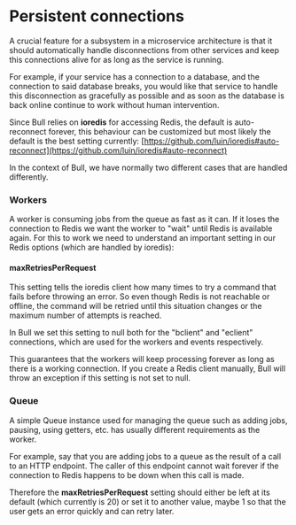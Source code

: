 # Persistent connections

A crucial feature for a subsystem in a microservice architecture is that it should automatically handle disconnections from other services and keep this connections alive for as long as the service is running.

For example, if your service has a connection to a database, and the connection to said database breaks, you would like that service to handle this disconnection as gracefully as possible and as soon as the database is back online continue to work without human intervention.

Since Bull relies on **ioredis** for accessing Redis, the default is auto-reconnect forever, this behaviour can be customized but most likely the default is the best setting currently: [https://github.com/luin/ioredis#auto-reconnect](https://github.com/luin/ioredis#auto-reconnect)

In the context of Bull, we have normally two different cases that are handled differently.&#x20;

### Workers

A worker is consuming jobs from the queue as fast as it can. If it loses the connection to Redis we want the worker to "wait" until Redis is available again. For this to work we need to understand an important setting in our Redis options (which are handled by ioredis):

#### maxRetriesPerRequest

This setting tells the ioredis client how many times to try a command that fails before throwing an error. So even though Redis is not reachable or offline, the command will be retried until this situation changes or the maximum number of attempts is reached.

In Bull we set this setting to null both for the "bclient" and "eclient" connections, which are used for the workers and events respectively.

This guarantees that the workers will keep processing forever as long as there is a working connection. If you create a Redis client manually, Bull will throw an exception if this setting is not set to null.

### Queue

A simple Queue instance used for managing the queue such as adding jobs, pausing, using getters, etc. has usually different requirements as the worker.&#x20;

For example, say that you are adding jobs to a queue as the result of a call to an HTTP endpoint. The caller of this endpoint cannot wait forever if the connection to Redis happens to be down when this call is made.

Therefore the **maxRetriesPerRequest** setting should either be left at its default (which currently is 20) or set it to another value, maybe 1 so that the user gets an error quickly and can retry later.



